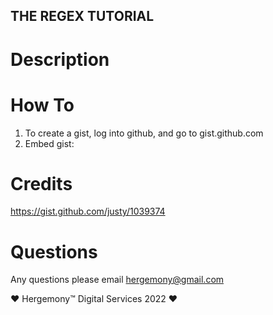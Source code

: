 ## THE REGEX TUTORIAL ##

# Description


# How To
1) To create a gist, log into github, and go to gist.github.com
2) Embed gist:

<script src="https://gist.github.com/hergemony/1563c61955f1d033bc5ef44220db0706.js"></script>




# Credits
https://gist.github.com/justy/1039374



# Questions
Any questions please email hergemony@gmail.com

❤ Hergemony™ Digital Services 2022 ❤